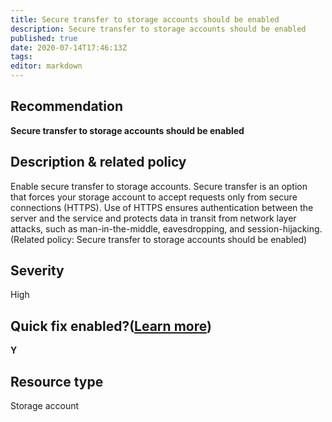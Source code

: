 ```yaml
---
title: Secure transfer to storage accounts should be enabled
description: Secure transfer to storage accounts should be enabled
published: true
date: 2020-07-14T17:46:13Z
tags:
editor: markdown
---
```


## Recommendation
**Secure transfer to storage accounts should be enabled**

## Description & related policy
Enable secure transfer to storage accounts. Secure transfer is an option that forces your storage account to accept requests only from secure connections (HTTPS). Use of HTTPS ensures authentication between the server and the service and protects data in transit from network layer attacks, such as man-in-the-middle, eavesdropping, and session-hijacking.<br>(Related policy: Secure transfer to storage accounts should be enabled)

## Severity
High

## Quick fix enabled?([Learn more](https://docs.microsoft.com/azure/security-center/security-center-remediate-recommendations#recommendations-with-quick-fix-remediation))
**Y**

## Resource type
Storage account




